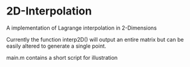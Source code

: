 # 2D-Interpolation
A implementation of Lagrange interpolation in 2-Dimensions

Currently the function interp2D() will output an entire matrix but can be easily altered to generate a single point. 
  
main.m contains a short script for illustration
